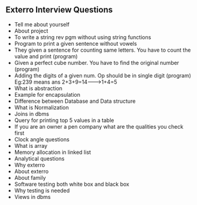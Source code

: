 ## Exterro Interview Questions

- Tell me about yourself
- About project
- To write a string rev pgm without using string functions
- Program to print a given sentence without vowels
- They given a sentence for counting same letters. You have to count the value and print (program)
- Given a perfect cube number. You have to find the original number (program)
- Adding the digits of a  given num. Op should be in single digit (program)
  Eg:239 means ans 2+3+9=14--->1+4=5
- What is abstraction 
- Example for encapsulation
- Difference between Database and Data structure
- What is Normalization
- Joins in dbms
- Query for printing top 5 values in a table
- If you are an owner a pen company what are the qualities you check first
- Clock angle questions
- What is array
- Memory allocation in linked list
- Analytical questions
- Why exterro
- About exterro
- About family
- Software testing both white box and black box
- Why testing is needed
- Views in dbms
